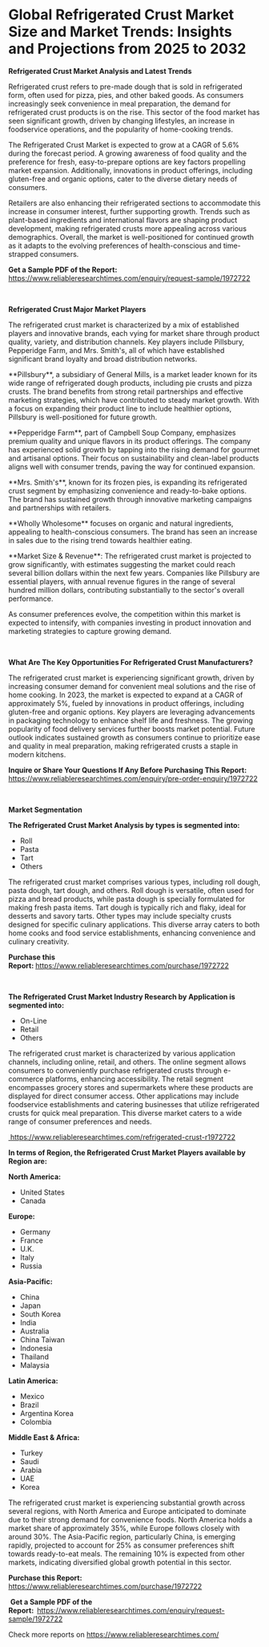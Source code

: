 <p><h1>Global Refrigerated Crust Market Size and Market Trends: Insights and Projections from 2025 to 2032</h1></p><p><strong>Refrigerated Crust Market Analysis and Latest Trends</strong></p>
<p><p>Refrigerated crust refers to pre-made dough that is sold in refrigerated form, often used for pizza, pies, and other baked goods. As consumers increasingly seek convenience in meal preparation, the demand for refrigerated crust products is on the rise. This sector of the food market has seen significant growth, driven by changing lifestyles, an increase in foodservice operations, and the popularity of home-cooking trends. </p><p>The Refrigerated Crust Market is expected to grow at a CAGR of 5.6% during the forecast period. A growing awareness of food quality and the preference for fresh, easy-to-prepare options are key factors propelling market expansion. Additionally, innovations in product offerings, including gluten-free and organic options, cater to the diverse dietary needs of consumers. </p><p>Retailers are also enhancing their refrigerated sections to accommodate this increase in consumer interest, further supporting growth. Trends such as plant-based ingredients and international flavors are shaping product development, making refrigerated crusts more appealing across various demographics. Overall, the market is well-positioned for continued growth as it adapts to the evolving preferences of health-conscious and time-strapped consumers.</p></p>
<p><strong>Get a Sample PDF of the Report:&nbsp;</strong> <a href="https://www.reliableresearchtimes.com/enquiry/request-sample/1972722?utm_campaign=2040&utm_medium=2&utm_source=Github&utm_content=ia&utm_term=15022025&utm_id=refrigerated-crust">https://www.reliableresearchtimes.com/enquiry/request-sample/1972722</a></p>
<p>&nbsp;</p>
<p><strong>Refrigerated Crust Major Market Players</strong></p>
<p><p>The refrigerated crust market is characterized by a mix of established players and innovative brands, each vying for market share through product quality, variety, and distribution channels. Key players include Pillsbury, Pepperidge Farm, and Mrs. Smith's, all of which have established significant brand loyalty and broad distribution networks.</p><p>**Pillsbury**, a subsidiary of General Mills, is a market leader known for its wide range of refrigerated dough products, including pie crusts and pizza crusts. The brand benefits from strong retail partnerships and effective marketing strategies, which have contributed to steady market growth. With a focus on expanding their product line to include healthier options, Pillsbury is well-positioned for future growth.</p><p>**Pepperidge Farm**, part of Campbell Soup Company, emphasizes premium quality and unique flavors in its product offerings. The company has experienced solid growth by tapping into the rising demand for gourmet and artisanal options. Their focus on sustainability and clean-label products aligns well with consumer trends, paving the way for continued expansion.</p><p>**Mrs. Smith's**, known for its frozen pies, is expanding its refrigerated crust segment by emphasizing convenience and ready-to-bake options. The brand has sustained growth through innovative marketing campaigns and partnerships with retailers.</p><p>**Wholly Wholesome** focuses on organic and natural ingredients, appealing to health-conscious consumers. The brand has seen an increase in sales due to the rising trend towards healthier eating.</p><p>**Market Size & Revenue**: The refrigerated crust market is projected to grow significantly, with estimates suggesting the market could reach several billion dollars within the next few years. Companies like Pillsbury are essential players, with annual revenue figures in the range of several hundred million dollars, contributing substantially to the sector's overall performance. </p><p>As consumer preferences evolve, the competition within this market is expected to intensify, with companies investing in product innovation and marketing strategies to capture growing demand.</p></p>
<p>&nbsp;</p>
<p><strong>What Are The Key Opportunities For Refrigerated Crust Manufacturers?</strong></p>
<p><p>The refrigerated crust market is experiencing significant growth, driven by increasing consumer demand for convenient meal solutions and the rise of home cooking. In 2023, the market is expected to expand at a CAGR of approximately 5%, fueled by innovations in product offerings, including gluten-free and organic options. Key players are leveraging advancements in packaging technology to enhance shelf life and freshness. The growing popularity of food delivery services further boosts market potential. Future outlook indicates sustained growth as consumers continue to prioritize ease and quality in meal preparation, making refrigerated crusts a staple in modern kitchens.</p></p>
<p><strong>Inquire or Share Your Questions If Any Before Purchasing This Report:</strong> <a href="https://www.reliableresearchtimes.com/enquiry/pre-order-enquiry/1972722?utm_campaign=2040&utm_medium=2&utm_source=Github&utm_content=ia&utm_term=15022025&utm_id=refrigerated-crust">https://www.reliableresearchtimes.com/enquiry/pre-order-enquiry/1972722</a></p>
<p>&nbsp;</p>
<p><strong>Market Segmentation</strong></p>
<p><strong>The Refrigerated Crust Market Analysis by types is segmented into:</strong></p>
<p><ul><li>Roll</li><li>Pasta</li><li>Tart</li><li>Others</li></ul></p>
<p><p>The refrigerated crust market comprises various types, including roll dough, pasta dough, tart dough, and others. Roll dough is versatile, often used for pizza and bread products, while pasta dough is specially formulated for making fresh pasta items. Tart dough is typically rich and flaky, ideal for desserts and savory tarts. Other types may include specialty crusts designed for specific culinary applications. This diverse array caters to both home cooks and food service establishments, enhancing convenience and culinary creativity.</p></p>
<p><strong>Purchase this Report:&nbsp;</strong><a href="https://www.reliableresearchtimes.com/purchase/1972722?utm_campaign=2040&utm_medium=2&utm_source=Github&utm_content=ia&utm_term=15022025&utm_id=refrigerated-crust">https://www.reliableresearchtimes.com/purchase/1972722</a></p>
<p>&nbsp;</p>
<p><strong>The Refrigerated Crust Market Industry Research by Application is segmented into:</strong></p>
<p><ul><li>On-Line</li><li>Retail</li><li>Others</li></ul></p>
<p><p>The refrigerated crust market is characterized by various application channels, including online, retail, and others. The online segment allows consumers to conveniently purchase refrigerated crusts through e-commerce platforms, enhancing accessibility. The retail segment encompasses grocery stores and supermarkets where these products are displayed for direct consumer access. Other applications may include foodservice establishments and catering businesses that utilize refrigerated crusts for quick meal preparation. This diverse market caters to a wide range of consumer preferences and needs.</p></p>
<p><a href="https://www.reliableresearchtimes.com/refrigerated-crust-r1972722?utm_campaign=2040&utm_medium=2&utm_source=Github&utm_content=ia&utm_term=15022025&utm_id=refrigerated-crust">&nbsp;https://www.reliableresearchtimes.com/refrigerated-crust-r1972722</a></p>
<p><strong>In terms of Region, the Refrigerated Crust Market Players available by Region are:</strong></p>
<p>
    <p> <strong> North America: </strong>
        <ul>
            <li>United States</li>
            <li>Canada</li>
        </ul>
        </p> 
    <p> <strong> Europe: </strong>
        <ul>
            <li>Germany</li>
            <li>France</li>
            <li>U.K.</li>
            <li>Italy</li>
            <li>Russia</li>
        </ul>
        </p> 
    <p> <strong> Asia-Pacific: </strong>
        <ul>
            <li>China</li>
            <li>Japan</li>
            <li>South Korea</li>
            <li>India</li>
            <li>Australia</li>
            <li>China Taiwan</li>
            <li>Indonesia</li>
            <li>Thailand</li>
            <li>Malaysia</li>
        </ul>
        </p> 
    <p> <strong> Latin America: </strong>
        <ul>
            <li>Mexico</li>
            <li>Brazil</li>
            <li>Argentina Korea</li>
            <li>Colombia</li>
        </ul>
        </p> 
    <p> <strong> Middle East & Africa: </strong>
        <ul>
            <li>Turkey</li>
            <li>Saudi</li>
            <li>Arabia</li>
            <li>UAE</li>
            <li>Korea</li>
        </ul>
    </p>
    </p>
<p><p>The refrigerated crust market is experiencing substantial growth across several regions, with North America and Europe anticipated to dominate due to their strong demand for convenience foods. North America holds a market share of approximately 35%, while Europe follows closely with around 30%. The Asia-Pacific region, particularly China, is emerging rapidly, projected to account for 25% as consumer preferences shift towards ready-to-eat meals. The remaining 10% is expected from other markets, indicating diversified global growth potential in this sector.</p></p>
<p><strong>Purchase this Report: </strong><a href="https://www.reliableresearchtimes.com/purchase/1972722?utm_campaign=2040&utm_medium=2&utm_source=Github&utm_content=ia&utm_term=15022025&utm_id=refrigerated-crust">https://www.reliableresearchtimes.com/purchase/1972722</a></p>
<p>&nbsp;<strong>Get a Sample PDF of the Report:&nbsp;&nbsp;</strong><a href="https://www.reliableresearchtimes.com/enquiry/request-sample/1972722?utm_campaign=2040&utm_medium=2&utm_source=Github&utm_content=ia&utm_term=15022025&utm_id=refrigerated-crust">https://www.reliableresearchtimes.com/enquiry/request-sample/1972722</a></p>
<p><strong></strong></p>
<p>Check more reports on <a href="https://www.reliableresearchtimes.com/?utm_campaign=2040&utm_medium=2&utm_source=Github&utm_content=ia&utm_term=15022025&utm_id=refrigerated-crust">https://www.reliableresearchtimes.com/</a></p>
